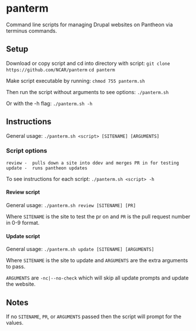 # panterm
Command line scripts for managing Drupal websites on Pantheon via terminus commands.



## Setup
Download or copy script and cd into directory with script:
`git clone https://github.com/NCAR/panterm`
`cd panterm`

Make script executable by running:
`chmod 755 panterm.sh`

Then run the script without arguments to see options:
`./panterm.sh`

Or with the -h flag:
`./panterm.sh -h`



## Instructions
General usage:
``./panterm.sh <script> [SITENAME] [ARGUMENTS]``

### Script options
```
review -  pulls down a site into ddev and merges PR in for testing
update -  runs pantheon updates
```

To see instructions for each script:
``./panterm.sh <script> -h``

#### Review script
General usage:
``./panterm.sh review [SITENAME] [PR]``

Where ``SITENAME`` is the site to test the pr on and ``PR`` is the pull request number in 0-9 format.

#### Update script
General usage:
``./panterm.sh update [SITENAME] [ARGUMENTS]``

Where ``SITENAME`` is the site to update and ``ARGUMENTS`` are the extra arguments to pass.

``ARGUMENTS`` are ``-nc|--no-check`` which will skip all update prompts and update the website.



## Notes
If no ``SITENAME``, ``PR``, or ``ARGUMENTS`` passed then the script will prompt for the values.
